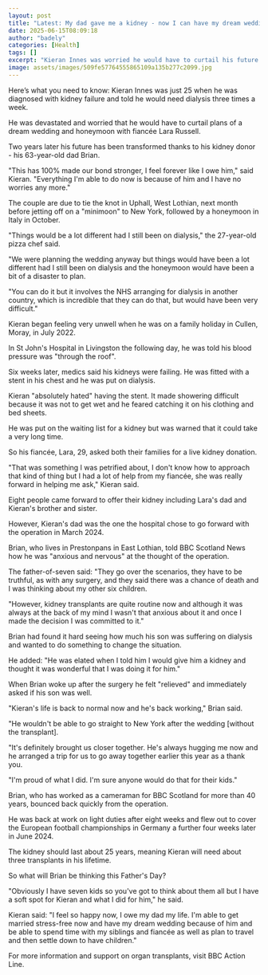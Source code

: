 ```yaml
---
layout: post
title: "Latest: My dad gave me a kidney - now I can have my dream wedding"
date: 2025-06-15T08:09:18
author: "badely"
categories: [Health]
tags: []
excerpt: "Kieran Innes was worried he would have to curtail his future plans when his kidneys failed."
image: assets/images/509fe57764555865109a135b277c2099.jpg
---
```


Here’s what you need to know: Kieran Innes was just 25 when he was diagnosed with kidney failure and told he would need dialysis three times a week. 

He was devastated and worried that he would have to curtail plans of a dream wedding and honeymoon with fiancée Lara Russell. 

Two years later his future has been transformed thanks to his kidney donor - his 63-year-old dad Brian. 

"This has 100% made our bond stronger, I feel forever like I owe him," said Kieran. "Everything I'm able to do now is because of him and I have no worries any more."

The couple are due to tie the knot in Uphall, West Lothian, next month before jetting off on a "minimoon" to New York, followed by a honeymoon in Italy in October. 

"Things would be a lot different had I still been on dialysis," the 27-year-old pizza chef said.

"We were planning the wedding anyway but things would have been a lot different had I still been on dialysis and the honeymoon would have been a bit of a disaster to plan.

"You can do it but it involves the NHS arranging for dialysis in another country, which is incredible that they can do that, but would have been very difficult."

Kieran began feeling very unwell when he was on a family holiday in Cullen, Moray, in July 2022. 

In St John's Hospital in Livingston the following day, he was told his blood pressure was "through the roof". 

Six weeks later, medics said his kidneys were failing. He was fitted with a stent in his chest and he was put on dialysis. 

Kieran "absolutely hated" having the stent. It made showering difficult because it was not to get wet and he feared catching it on his clothing and bed sheets.

He was put on the waiting list for a kidney but was warned that it could take a very long time.

So his fiancée, Lara, 29, asked both their families for a live kidney donation.

"That was something I was petrified about, I don't know how to approach that kind of thing but I had a lot of help from my fiancée, she was really forward in helping me  ask," Kieran said.

Eight people came forward to offer their kidney including Lara's dad and Kieran's brother and sister.

However, Kieran's dad was the one the hospital chose to go forward with the operation in March 2024.

Brian, who lives in Prestonpans in East Lothian, told BBC Scotland News how he was "anxious and nervous" at the thought of the operation.

The father-of-seven said: "They go over the scenarios, they have to be truthful, as with any surgery, and they said there was a chance of death and I was thinking about my other six children.

"However, kidney transplants are quite routine now and although it was always at the back of my mind I wasn't that anxious about it and once I made the decision I was committed to it."

Brian had found it hard seeing how much his son was suffering on dialysis and wanted to do something to change the situation. 

He added: "He was elated when I told him I would give him a kidney and thought it was wonderful that I was doing it for him."

When Brian woke up after the surgery he felt "relieved" and immediately asked if his son was well.

"Kieran's life is back to normal now and he's back working," Brian said. 

"He wouldn't be able to go straight to New York after the wedding [without the transplant].

"It's definitely brought us closer together. He's always hugging me now and he arranged a trip for us to go away together earlier this year as a thank you.

"I'm proud of what I did. I'm sure anyone would do that for their kids."

Brian, who has worked as a cameraman for BBC Scotland for more than 40 years, bounced back quickly from the operation. 

He was back at work on light duties after eight weeks and flew out to cover the European football championships in Germany a further four weeks later in June 2024.

The kidney should last about 25 years, meaning Kieran will need about three transplants in his lifetime.

So what will Brian be thinking this Father's Day? 

"Obviously I have seven kids so you've got to think about them all but I have a soft spot for Kieran and what I did for him," he said.

Kieran said: "I feel so happy now, I owe my dad my life. I'm able to get married stress-free now and have my dream wedding because of him and be able to spend time with my siblings and fiancée as well as plan to travel and then settle down to have children." 

For more information and support on organ transplants, visit BBC Action Line. 


